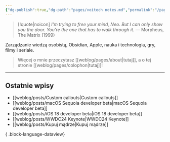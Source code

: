 ```yaml
---
{"dg-publish":true,"dg-path":"pages/voitech notes.md","permalink":"/pages/voitech-notes/","tags":["gardenEntry"]}
---
```



> [!quote|noicon] *I'm trying to free your mind, Neo. But I can only show you the door. You're the one that has to walk through it.*
> — Morpheus, The Matrix (1999)

Zarządzanie wiedzą osobistą, Obsidian, Apple, nauka i technologia, gry, filmy i seriale.

> Więcej o mnie przeczytasz [[weblog/pages/about\|tutaj]], a o tej stronie [[weblog/pages/colophon\|tutaj]]!

---

## Ostatnie wpisy

- [[weblog/posts/Custom callouts\|Custom callouts]]
- [[weblog/posts/macOS Sequoia developer beta\|macOS Sequoia developer beta]]
- [[weblog/posts/iOS 18 developer beta\|iOS 18 developer beta]]
- [[weblog/posts/WWDC24 Keynote\|WWDC24 Keynote]]
- [[weblog/posts/Kupuj mądrze\|Kupuj mądrze]]

{ .block-language-dataview}
